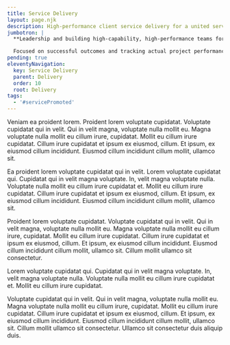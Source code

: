 ```yaml
---
title: Service Delivery
layout: page.njk
description: High-performance client service delivery for a united service vision
jumbotron: |
  **Leadership and building high-capability, high-performance teams for end-to-end delivery of complex projects with a united service vision across the business and in one team with the client.**

  Focused on successful outcomes and tracking actual project performance against forecasts, with strategic planning for agile adaptation, identifying additional opportunities, and realigning capacity and resources.
pending: true
eleventyNavigation:
  key: Service Delivery
  parent: Delivery
  order: 10
  root: Delivery
tags:
  - '#servicePromoted'
---
```


Veniam ea proident lorem. Proident lorem voluptate cupidatat. Voluptate cupidatat qui in velit. Qui in velit magna, voluptate nulla mollit eu. Magna voluptate nulla mollit eu cillum irure, cupidatat. Mollit eu cillum irure cupidatat. Cillum irure cupidatat et ipsum ex eiusmod, cillum. Et ipsum, ex eiusmod cillum incididunt. Eiusmod cillum incididunt cillum mollit, ullamco sit.

Ea proident lorem voluptate cupidatat qui in velit. Lorem voluptate cupidatat qui. Cupidatat qui in velit magna voluptate. In, velit magna voluptate nulla. Voluptate nulla mollit eu cillum irure cupidatat et. Mollit eu cillum irure cupidatat. Cillum irure cupidatat et ipsum ex eiusmod, cillum. Et ipsum, ex eiusmod cillum incididunt. Eiusmod cillum incididunt cillum mollit, ullamco sit.

Proident lorem voluptate cupidatat. Voluptate cupidatat qui in velit. Qui in velit magna, voluptate nulla mollit eu. Magna voluptate nulla mollit eu cillum irure, cupidatat. Mollit eu cillum irure cupidatat. Cillum irure cupidatat et ipsum ex eiusmod, cillum. Et ipsum, ex eiusmod cillum incididunt. Eiusmod cillum incididunt cillum mollit, ullamco sit. Cillum mollit ullamco sit consectetur.

Lorem voluptate cupidatat qui. Cupidatat qui in velit magna voluptate. In, velit magna voluptate nulla. Voluptate nulla mollit eu cillum irure cupidatat et. Mollit eu cillum irure cupidatat.

Voluptate cupidatat qui in velit. Qui in velit magna, voluptate nulla mollit eu. Magna voluptate nulla mollit eu cillum irure, cupidatat. Mollit eu cillum irure cupidatat. Cillum irure cupidatat et ipsum ex eiusmod, cillum. Et ipsum, ex eiusmod cillum incididunt. Eiusmod cillum incididunt cillum mollit, ullamco sit. Cillum mollit ullamco sit consectetur. Ullamco sit consectetur duis aliquip duis.
